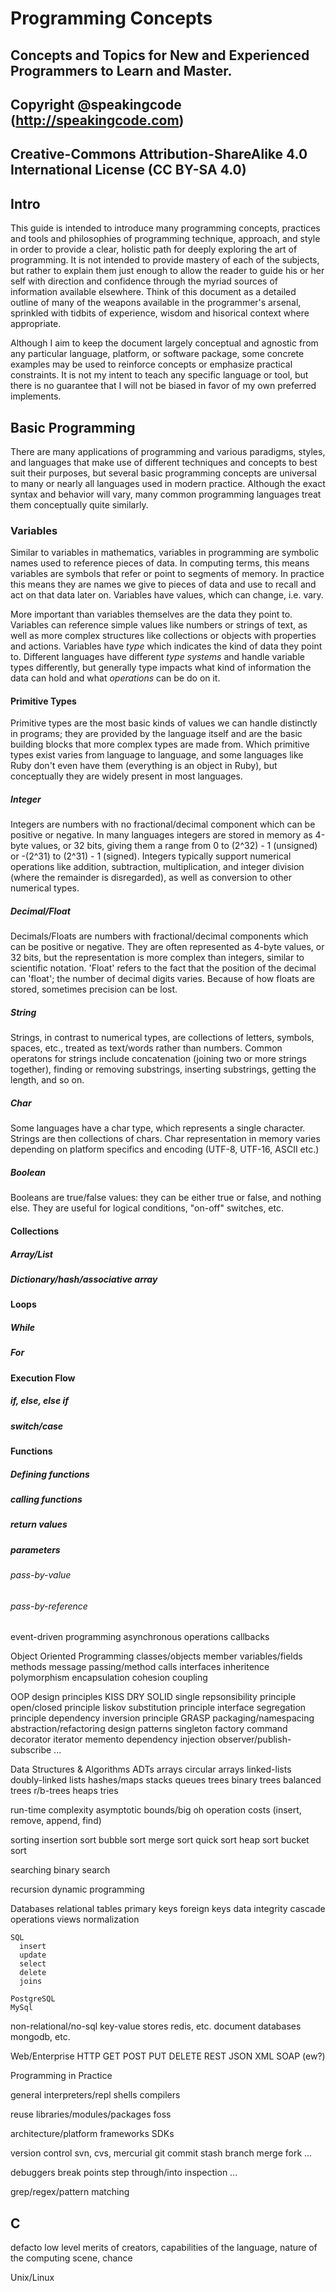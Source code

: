 Programming Concepts
====================
## Concepts and Topics for New and Experienced Programmers to Learn and Master.
## Copyright @speakingcode (http://speakingcode.com)
## Creative-Commons Attribution-ShareAlike 4.0 International License (CC BY-SA 4.0)

## Intro
This guide is intended to introduce many programming concepts, practices and tools and philosophies of programming technique, approach, and style in order to provide a clear, holistic path for deeply exploring the art of programming. It is not intended to provide mastery of each of the subjects, but rather to explain them just enough to allow the reader to guide his or her self with direction and confidence through the myriad sources of information available elsewhere. Think of this document as a detailed outline of many of the weapons available in the programmer's arsenal, sprinkled with tidbits of experience, wisdom and hisorical context where appropriate.

Although I aim to keep the document largely conceptual and agnostic from any particular language, platform, or software package, some concrete examples may be used to reinforce concepts or emphasize practical constraints. It is not my intent to teach any specific language or tool, but there is no guarantee that I will not be biased in favor of my own preferred implements.


## Basic Programming

There are many applications of programming and various paradigms, styles, and languages that make use of different techniques and concepts to best suit their purposes, but several basic programming concepts are universal to many or nearly all languages used in modern practice. Although the exact syntax and behavior will vary, many common programming languages treat them conceptually quite similarly.

### Variables

Similar to variables in mathematics, variables in programming are symbolic names used to reference pieces of data. In computing terms, this means variables are symbols that refer or point to segments of memory. In practice this means they are names we give to pieces of data and use to recall and act on that data later on. Variables have values, which can change, i.e. vary.

More important than variables themselves are the data they point to. Variables can reference simple values like numbers or strings of text, as well as more complex structures like collections or objects with properties and actions. Variables have _type_ which indicates the kind of data they point to. Different languages have different _type systems_ and handle variable types differently, but generally type impacts what kind of information the data can hold and what _operations_ can be do on it.

#### Primitive Types

Primitive types are the most basic kinds of values we can handle distinctly in programs; they are provided by the language itself and are the basic building blocks that more complex types are made from. Which primitive types exist varies from language to language, and some languages like Ruby don't even have them (everything is an object in Ruby), but conceptually they are widely present in most languages.

##### Integer

Integers are numbers with no fractional/decimal component which can be positive or negative. In many languages integers are stored in memory as 4-byte values, or 32 bits, giving them a range from 0 to (2^32) - 1 (unsigned) or -(2^31) to (2^31) - 1 (signed). Integers typically support numerical operations like addition, subtraction, multiplication, and integer division (where the remainder is disregarded), as well as conversion to other numerical types.  

##### Decimal/Float

Decimals/Floats are numbers with fractional/decimal components which can be positive or negative. They are often represented as 4-byte values, or 32 bits, but the representation is more complex than integers, similar to scientific notation. 'Float' refers to the fact that the position of the decimal can 'float'; the number of decimal digits varies. Because of how floats are stored, sometimes precision can be lost.

##### String

Strings, in contrast to numerical types, are collections of letters, symbols, spaces, etc., treated as text/words rather than numbers. Common operatons for strings include concatenation (joining two or more strings together), finding or removing substrings, inserting substrings, getting the length, and so on. 

##### Char

Some languages have a char type, which represents a single character. Strings are then collections of chars. Char representation in memory varies depending on platform specifics and encoding (UTF-8, UTF-16, ASCII etc.)

##### Boolean

Booleans are true/false values: they can be either true or false, and nothing else. They are useful for logical conditions, "on-off" switches, etc.

#### Collections
##### Array/List
##### Dictionary/hash/associative array
  
#### Loops
##### While
##### For

#### Execution Flow
##### if, else, else if
##### switch/case

#### Functions
##### Defining functions
##### calling functions
##### return values
##### parameters
###### pass-by-value
###### pass-by-reference

  event-driven programming
    asynchronous operations
    callbacks


Object Oriented Programming
  classes/objects
  member variables/fields
  methods
  message passing/method calls
  interfaces
  inheritence
  polymorphism
  encapsulation
  cohesion
  coupling

  OOP design principles
    KISS
    DRY
    SOLID
      single repsonsibility principle
      open/closed principle
      liskov substitution principle
      interface segregation principle
      dependency inversion principle
    GRASP
    packaging/namespacing
    abstraction/refactoring
    design patterns
      singleton
      factory
      command
      decorator
      iterator
      memento
      dependency injection
      observer/publish-subscribe
      ...


Data Structures & Algorithms
  ADTs
  arrays
  circular arrays
  linked-lists
  doubly-linked lists
  hashes/maps
  stacks
  queues
  trees
  binary trees
  balanced trees
  r/b-trees
  heaps
  tries
  
  run-time complexity
    asymptotic bounds/big oh
    operation costs (insert, remove, append, find)
  
  sorting
    insertion sort
    bubble sort
    merge sort
    quick sort
    heap sort
    bucket sort
  
  searching
    binary search
  
  recursion
  dynamic programming

Databases
  relational
    tables
    primary keys
    foreign keys
    data integrity
    cascade operations
    views
    normalization

    SQL
      insert
      update
      select
      delete
      joins

    PostgreSQL
    MySql

  non-relational/no-sql
    key-value stores
      redis, etc.
    document databases
      mongodb, etc.
  
Web/Enterprise
  HTTP
    GET
    POST
    PUT
    DELETE
  REST
  JSON
  XML
  SOAP (ew?)

Programming in Practice

  general
    interpreters/repl shells
    compilers
    
  reuse
    libraries/modules/packages
foss
    
  architecture/platform
    frameworks
    SDKs

  version control
   svn, cvs, 
mercurial
    git
      commit
      stash
      branch
      merge
      fork
      ...

  debuggers
    break points
    step through/into
    inspection
    ...

  grep/regex/pattern matching

## C
defacto low level merits of creators, capabilities of the language, nature of the computing scene, chance

Unix/Linux
